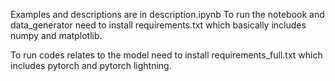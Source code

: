 Examples and descriptions are in description.ipynb
To run the notebook and data_generator need to install requirements.txt which basically includes numpy and matplotlib.

To run codes relates to the model need to install requirements_full.txt which includes pytorch and pytorch lightning. 